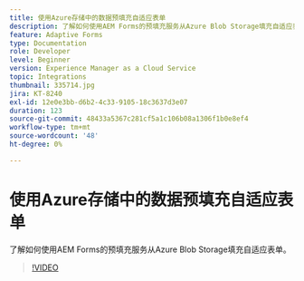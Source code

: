 ```yaml
---
title: 使用Azure存储中的数据预填充自适应表单
description: 了解如何使用AEM Forms的预填充服务从Azure Blob Storage填充自适应表单。
feature: Adaptive Forms
type: Documentation
role: Developer
level: Beginner
version: Experience Manager as a Cloud Service
topic: Integrations
thumbnail: 335714.jpg
jira: KT-8240
exl-id: 12e0e3bb-d6b2-4c33-9105-18c3637d3e07
duration: 123
source-git-commit: 48433a5367c281cf5a1c106b08a1306f1b0e8ef4
workflow-type: tm+mt
source-wordcount: '48'
ht-degree: 0%

---
```


# 使用Azure存储中的数据预填充自适应表单

了解如何使用AEM Forms的预填充服务从Azure Blob Storage填充自适应表单。

>[!VIDEO](https://video.tv.adobe.com/v/3418943?quality=12&learn=on&captions=chi_hans)
